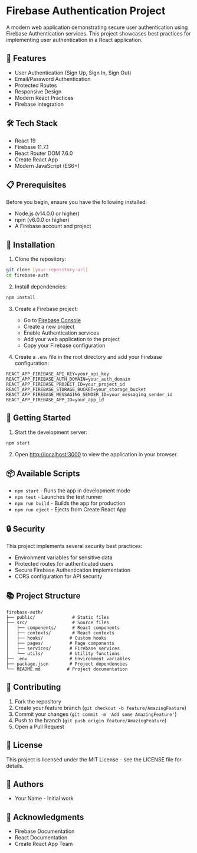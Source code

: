 # Firebase Authentication Project

A modern web application demonstrating secure user authentication using Firebase Authentication services. This project showcases best practices for implementing user authentication in a React application.

## 🚀 Features

- User Authentication (Sign Up, Sign In, Sign Out)
- Email/Password Authentication
- Protected Routes
- Responsive Design
- Modern React Practices
- Firebase Integration

## 🛠️ Tech Stack

- React 19
- Firebase 11.7.1
- React Router DOM 7.6.0
- Create React App
- Modern JavaScript (ES6+)

## 📋 Prerequisites

Before you begin, ensure you have the following installed:
- Node.js (v14.0.0 or higher)
- npm (v6.0.0 or higher)
- A Firebase account and project

## 🔧 Installation

1. Clone the repository:
```bash
git clone [your-repository-url]
cd firebase-auth
```

2. Install dependencies:
```bash
npm install
```

3. Create a Firebase project:
   - Go to [Firebase Console](https://console.firebase.google.com/)
   - Create a new project
   - Enable Authentication services
   - Add your web application to the project
   - Copy your Firebase configuration

4. Create a `.env` file in the root directory and add your Firebase configuration:
```env
REACT_APP_FIREBASE_API_KEY=your_api_key
REACT_APP_FIREBASE_AUTH_DOMAIN=your_auth_domain
REACT_APP_FIREBASE_PROJECT_ID=your_project_id
REACT_APP_FIREBASE_STORAGE_BUCKET=your_storage_bucket
REACT_APP_FIREBASE_MESSAGING_SENDER_ID=your_messaging_sender_id
REACT_APP_FIREBASE_APP_ID=your_app_id
```

## 🚀 Getting Started

1. Start the development server:
```bash
npm start
```

2. Open [http://localhost:3000](http://localhost:3000) to view the application in your browser.

## 📦 Available Scripts

- `npm start` - Runs the app in development mode
- `npm test` - Launches the test runner
- `npm run build` - Builds the app for production
- `npm run eject` - Ejects from Create React App

## 🔒 Security

This project implements several security best practices:
- Environment variables for sensitive data
- Protected routes for authenticated users
- Secure Firebase Authentication implementation
- CORS configuration for API security

## 📚 Project Structure

```
firebase-auth/
├── public/              # Static files
├── src/                 # Source files
│   ├── components/      # React components
│   ├── contexts/        # React contexts
│   ├── hooks/          # Custom hooks
│   ├── pages/          # Page components
│   ├── services/       # Firebase services
│   └── utils/          # Utility functions
├── .env                # Environment variables
├── package.json        # Project dependencies
└── README.md          # Project documentation
```

## 🤝 Contributing

1. Fork the repository
2. Create your feature branch (`git checkout -b feature/AmazingFeature`)
3. Commit your changes (`git commit -m 'Add some AmazingFeature'`)
4. Push to the branch (`git push origin feature/AmazingFeature`)
5. Open a Pull Request

## 📝 License

This project is licensed under the MIT License - see the LICENSE file for details.

## 👥 Authors

- Your Name - Initial work

## 🙏 Acknowledgments

- Firebase Documentation
- React Documentation
- Create React App Team
